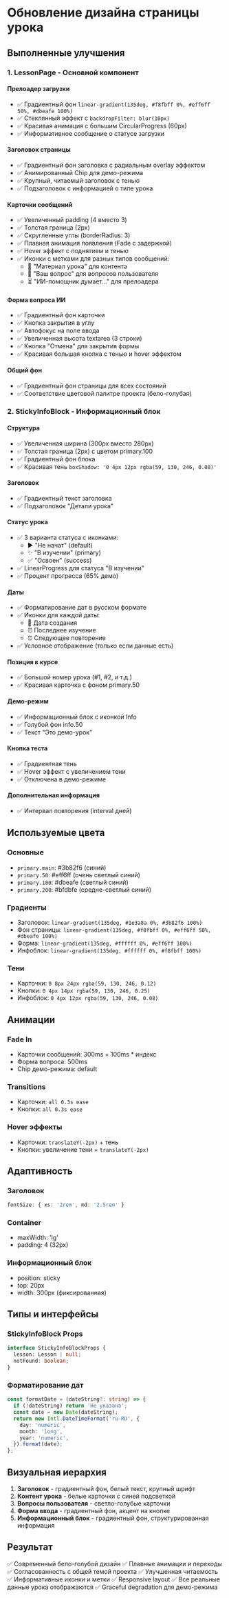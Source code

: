 # Обновление дизайна страницы урока

## Выполненные улучшения

### 1. LessonPage - Основной компонент

#### Прелоадер загрузки

- ✅ Градиентный фон `linear-gradient(135deg, #f8fbff 0%, #eff6ff 50%, #dbeafe 100%)`
- ✅ Стеклянный эффект с `backdropFilter: blur(10px)`
- ✅ Красивая анимация с большим CircularProgress (60px)
- ✅ Информативное сообщение о статусе загрузки

#### Заголовок страницы

- ✅ Градиентный фон заголовка с радиальным overlay эффектом
- ✅ Анимированный Chip для демо-режима
- ✅ Крупный, читаемый заголовок с тенью
- ✅ Подзаголовок с информацией о типе урока

#### Карточки сообщений

- ✅ Увеличенный padding (4 вместо 3)
- ✅ Толстая граница (2px)
- ✅ Скругленные углы (borderRadius: 3)
- ✅ Плавная анимация появления (Fade с задержкой)
- ✅ Hover эффект с поднятием и тенью
- ✅ Иконки с метками для разных типов сообщений:
  - 🌟 "Материал урока" для контента
  - 📝 "Ваш вопрос" для вопросов пользователя
  - ⏳ "ИИ-помощник думает..." для прелоадера

#### Форма вопроса ИИ

- ✅ Градиентный фон карточки
- ✅ Кнопка закрытия в углу
- ✅ Автофокус на поле ввода
- ✅ Увеличенная высота textarea (3 строки)
- ✅ Кнопка "Отмена" для закрытия формы
- ✅ Красивая большая кнопка с тенью и hover эффектом

#### Общий фон

- ✅ Градиентный фон страницы для всех состояний
- ✅ Соответствие цветовой палитре проекта (бело-голубая)

### 2. StickyInfoBlock - Информационный блок

#### Структура

- ✅ Увеличенная ширина (300px вместо 280px)
- ✅ Толстая граница (2px) с цветом primary.100
- ✅ Градиентный фон блока
- ✅ Красивая тень `boxShadow: '0 4px 12px rgba(59, 130, 246, 0.08)'`

#### Заголовок

- ✅ Градиентный текст заголовка
- ✅ Подзаголовок "Детали урока"

#### Статус урока

- ✅ 3 варианта статуса с иконками:
  - ▶️ "Не начат" (default)
  - ✨ "В изучении" (primary)
  - ✅ "Освоен" (success)
- ✅ LinearProgress для статуса "В изучении"
- ✅ Процент прогресса (65% демо)

#### Даты

- ✅ Форматирование дат в русском формате
- ✅ Иконки для каждой даты:
  - 📅 Дата создания
  - ⏰ Последнее изучение
  - ⏰ Следующее повторение
- ✅ Условное отображение (только если данные есть)

#### Позиция в курсе

- ✅ Большой номер урока (#1, #2, и т.д.)
- ✅ Красивая карточка с фоном primary.50

#### Демо-режим

- ✅ Информационный блок с иконкой Info
- ✅ Голубой фон info.50
- ✅ Текст "Это демо-урок"

#### Кнопка теста

- ✅ Градиентная тень
- ✅ Hover эффект с увеличением тени
- ✅ Отключена в демо-режиме

#### Дополнительная информация

- ✅ Интервал повторения (interval дней)

## Используемые цвета

### Основные

- `primary.main`: #3b82f6 (синий)
- `primary.50`: #eff6ff (очень светлый синий)
- `primary.100`: #dbeafe (светлый синий)
- `primary.200`: #bfdbfe (средне-светлый синий)

### Градиенты

- Заголовок: `linear-gradient(135deg, #1e3a8a 0%, #3b82f6 100%)`
- Фон страницы: `linear-gradient(135deg, #f8fbff 0%, #eff6ff 50%, #dbeafe 100%)`
- Форма: `linear-gradient(135deg, #ffffff 0%, #eff6ff 100%)`
- Инфоблок: `linear-gradient(135deg, #ffffff 0%, #f8fbff 100%)`

### Тени

- Карточки: `0 8px 24px rgba(59, 130, 246, 0.12)`
- Кнопки: `0 4px 14px rgba(59, 130, 246, 0.25)`
- Инфоблок: `0 4px 12px rgba(59, 130, 246, 0.08)`

## Анимации

### Fade In

- Карточки сообщений: 300ms + 100ms \* индекс
- Форма вопроса: 500ms
- Chip демо-режима: default

### Transitions

- Карточки: `all 0.3s ease`
- Кнопки: `all 0.3s ease`

### Hover эффекты

- Карточки: `translateY(-2px)` + тень
- Кнопки: увеличение тени + `translateY(-2px)`

## Адаптивность

### Заголовок

```typescript
fontSize: { xs: '2rem', md: '2.5rem' }
```

### Container

- maxWidth: 'lg'
- padding: 4 (32px)

### Информационный блок

- position: sticky
- top: 20px
- width: 300px (фиксированная)

## Типы и интерфейсы

### StickyInfoBlock Props

```typescript
interface StickyInfoBlockProps {
  lesson: Lesson | null;
  notFound: boolean;
}
```

### Форматирование дат

```typescript
const formatDate = (dateString?: string) => {
  if (!dateString) return 'Не указана';
  const date = new Date(dateString);
  return new Intl.DateTimeFormat('ru-RU', {
    day: 'numeric',
    month: 'long',
    year: 'numeric',
  }).format(date);
};
```

## Визуальная иерархия

1. **Заголовок** - градиентный фон, белый текст, крупный шрифт
2. **Контент урока** - белые карточки с синей подсветкой
3. **Вопросы пользователя** - светло-голубые карточки
4. **Форма ввода** - градиентный фон, акцент на кнопке
5. **Информационный блок** - градиентный фон, структурированная информация

## Результат

✅ Современный бело-голубой дизайн
✅ Плавные анимации и переходы
✅ Согласованность с общей темой проекта
✅ Улучшенная читаемость
✅ Информативные иконки и метки
✅ Responsive layout
✅ Все реальные данные урока отображаются
✅ Graceful degradation для демо-режима
